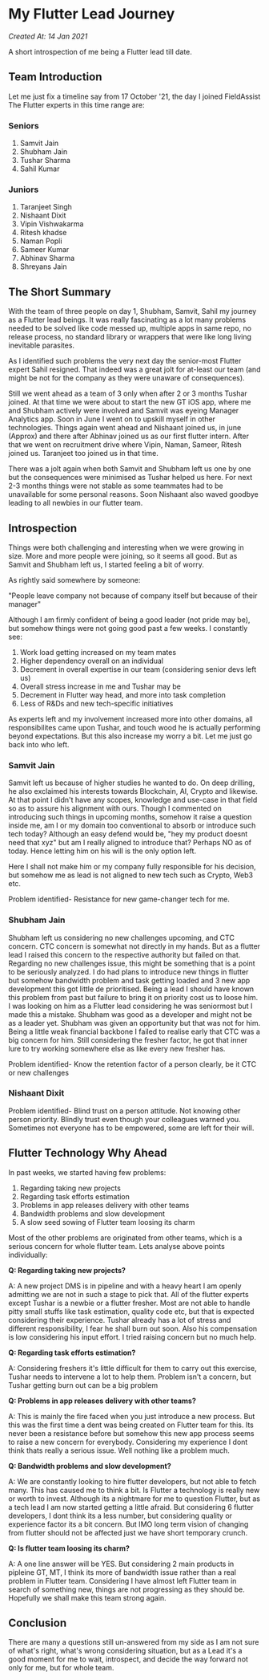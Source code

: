 # My Flutter Lead Journey

_Created At: 14 Jan 2021_

A short introspection of me being a Flutter lead till date.

## Team Introduction

Let me just fix a timeline say from 17 October '21, the day I joined FieldAssist
The Flutter experts in this time range are:

### Seniors

1. Samvit Jain
2. Shubham Jain
3. Tushar Sharma
4. Sahil Kumar

### Juniors

1. Taranjeet Singh
2. Nishaant Dixit
3. Vipin Vishwakarma
4. Ritesh khadse
5. Naman Popli
6. Sameer Kumar
7. Abhinav Sharma
8. Shreyans Jain

## The Short Summary

With the team of three people on day 1, Shubham, Samvit, Sahil my journey as a Flutter lead beings.
It was really fascinating as a lot many problems needed to be solved like code messed up, multiple apps in same repo, no release process,
no standard library or wrappers that were like long living inevitable parasites. 

As I identified such problems the very next day the senior-most Flutter expert Sahil resigned. 
That indeed was a great jolt for at-least our team (and might be not for the company as they were unaware of consequences).

Still we went ahead as a team of 3 only when after 2 or 3 months Tushar joined. At that time we were about to start the new GT iOS app, where me and Shubham actively were involved and Samvit was eyeing Manager Analytics app.
Soon in June I went on to upskill myself in other technologies.
Things again went ahead and Nishaant joined us, in june (Approx) and there after Abhinav joined us as our first flutter intern.
After that we went on recruitment drive where Vipin, Naman, Sameer, Ritesh joined us. Taranjeet too joined us in that time.

There was a jolt again when both Samvit and Shubham left us one by one but the consequences were minimised as Tushar helped us here.
For next 2-3 months things were not stable as some teammates had to be unavailable for some personal reasons.
Soon Nishaant also waved goodbye leading to all newbies in our flutter team.

## Introspection

Things were both challenging and interesting when we were growing in size. More and more people were joining, so it seems all good.
But as Samvit and Shubham left us, I started feeling a bit of worry.

As rightly said somewhere by someone:

"People leave company not because of company itself but because of their manager"

Although I am firmly confident of being a good leader (not pride may be), but somehow things were not going good past a few weeks.
I constantly see:

1. Work load getting increased on my team mates
2. Higher dependency overall on an individual
3. Decrement in overall expertise in our team (considering senior devs left us)
4. Overall stress increase in me and Tushar may be
5. Decrement in Flutter way head, and more into task completion
6. Less of R&Ds and new tech-specific initiatives

As experts left and my involvement increased more into other domains, all responsibilites came upon Tushar, and touch wood he is actually performing 
beyond expectations. But this also increase my worry a bit. Let me just go back into who left.

### Samvit Jain

Samvit left us because of higher studies he wanted to do. On deep drilling, he also exclaimed his interests towards Blockchain, AI, Crypto and likewise.
At that point I didn't have any scopes, knowledge and use-case in that field so as to assure his alignment with ours. Though I commented on introducing such things 
in upcoming months, somehow it raise a question inside me, am I or my domain too conventional to absorb or introduce such tech today? 
Although an easy defend would be, "hey my product doesnt need that xyz" but am I really aligned to introduce that? Perhaps NO as of today.
Hence letting him on his will is the only option left.

Here I shall not make him or my company fully responsible for his decision, but somehow me as lead is not aligned to new tech such as Crypto, Web3 etc.

Problem identified- Resistance for new game-changer tech for me.

### Shubham Jain

Shubham left us considering no new challenges upcoming, and CTC concern.
CTC concern is somewhat not directly in my hands. But as a flutter lead I raised this concern to the respective authority but failed on that.
Regarding no new challenges issue, this might be something that is a point to be seriously analyzed. I do had plans to introduce new things in flutter
but somehow bandwidth problem and task getting loaded and 3 new app development this got little de prioritised. 
Being a lead I should have known this problem from past but failure to bring it on priority cost us to loose him.
I was looking on him as a Flutter lead considering he was seniormost but I made this a mistake. Shubham was good as a developer and might not be as a leader yet.
Shubham was given an opportunity but that was not for him. Being a little weak financial backbone I failed to realise early that CTC was a big concern for him.
Still considering the fresher factor, he got that inner lure to try working somewhere else as like every new fresher has.

Problem identified- Know the retention factor of a person clearly, be it CTC or new challenges

### Nishaant Dixit

Problem identified- Blind trust on a person attitude. Not knowing other person priority. Blindly trust even though your colleagues warned you.
Sometimes not everyone has to be empowered, some are left for their will.

## Flutter Technology Why Ahead

In past weeks, we started having few problems:

1. Regarding taking new projects
2. Regarding task efforts estimation
3. Problems in app releases delivery with other teams
4. Bandwidth problems and slow development
5. A slow seed sowing of Flutter team loosing its charm

Most of the other problems are originated from other teams, which is a serious concern for whole flutter team.
Lets analyse above points individually:

**Q: Regarding taking new projects?**  

A: A new project DMS is in pipeline and with a heavy heart I am openly admitting we are not in such a stage to pick that. 
All of the flutter experts except Tushar is a newbie or a flutter fresher. Most are not able to handle pitty small stuffs like task estimation, quality code etc,
but that is expected considering their experience. Tushar already has a lot of stress and different responsibility, I fear he shall burn out soon.
Also his compensation is low considering his input effort. I tried raising concern but no much help.

**Q: Regarding task efforts estimation?**

A: Considering freshers it's little difficult for them to carry out this exercise, Tushar needs to intervene a lot to help them.
Problem isn't a concern, but Tushar getting burn out can be a big problem

**Q: Problems in app releases delivery with other teams?**

A: This is mainly the fire faced when you just introduce a new process. But this was the first time a dent was being created on Flutter
team for this. Its never been a resistance before but somehow this new app process seems to raise a new concern for everybody.
Considering my experience I dont think thats really a serious issue. Well nothing like a problem much.

**Q: Bandwidth problems and slow development?**

A: We are constantly looking to hire flutter developers, but not able to fetch many. This has caused me to think a bit.
Is Flutter a technology is really new or worth to invest. Although its a nightmare for me to question Flutter, but as a tech lead I am now
started getting a little afraid. But considering 6 flutter developers, I dont think its a less number, but considering quality or experience 
factor its a bit concern.
But IMO long term vision of changing from flutter should not be affected just we have short temporary crunch.

**Q: Is flutter team loosing its charm?**

A: A one line answer will be YES. But considering 2 main products in pipleine GT, MT, I think its more of bandwidth issue rather
than a real problem in Flutter team. Considering I have almost left Flutter team in search of something new, things are not progressing as
they should be. Hopefully we shall make this team strong again.

## Conclusion

There are many a questions still un-answered from my side as I am not sure of what's right, what's wrong considering situation,
but as a Lead it's a good moment for me to wait, introspect, and decide the way forward not only for me, but for whole team.



















